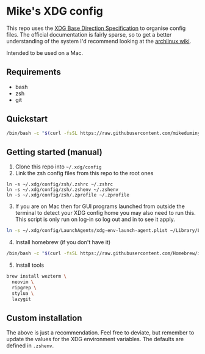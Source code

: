 # Mike's XDG config

This repo uses the [XDG Base Direction Specification](https://specifications.freedesktop.org/basedir-spec/basedir-spec-latest.html) to organise config files. The official documentation is fairly sparse, so to get a better understanding of the system I'd recommend looking at the [archlinux wiki](https://wiki.archlinux.org/title/XDG_Base_Directory).

Intended to be used on a Mac.

## Requirements

- bash
- zsh
- git

## Quickstart
```sh
/bin/bash -c "$(curl -fsSL https://raw.githubusercontent.com/mikeduminy/dotfiles/HEAD/install.sh)"
```

## Getting started (manual)

1. Clone this repo into `~/.xdg/config`
2. Link the zsh config files from this repo to the root ones
````
ln -s ~/.xdg/config/zsh/.zshrc ~/.zshrc
ln -s ~/.xdg/config/zsh/.zshenv ~/.zshenv
ln -s ~/.xdg/config/zsh/.zprofile ~/.zprofile
``````
3. If you are on Mac then for GUI programs launched from outside the terminal to detect your XDG config home you may also need to run this. This script is only run on log-in so log out and in to see it apply.
```sh
ln -s ~/.xdg/config/LaunchAgents/xdg-env-launch-agent.plist ~/Library/LaunchAgents/xdg-env-launch-agent.plist
```
4. Install homebrew (if you don't have it)
```sh
/bin/bash -c "$(curl -fsSL https://raw.githubusercontent.com/Homebrew/install/HEAD/install.sh)"
```
5. Install tools
```sh
brew install wezterm \
  neovim \
  ripgrep \
  stylua \
  lazygit
```

## Custom installation
The above is just a recommendation. Feel free to deviate, but remember to update
the values for the XDG environment variables. The defaults are defined in
`.zshenv`.

